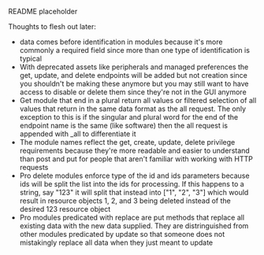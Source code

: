 README placeholder

Thoughts to flesh out later:
- data comes before identification in modules because it's more commonly a required field since more than one type of identification is typical
- With deprecated assets like peripherals and managed preferences the get, update, and delete endpoints will be added but not creation since you shouldn't be making these anymore but you may still want to have access to disable or delete them since they're not in the GUI anymore
- Get module that end in a plural return all values or filtered selection of all values that return in the same data format as the all request. The only exception to this is if the singular and plural word for the end of the endpoint name is the same (like software) then the all request is appended with _all to differentiate it
- The module names reflect the get, create, update, delete privilege requirements because they're more readable and easier to understand than post and put for people that aren't familiar with working with HTTP requests
- Pro delete modules enforce type of the id and ids parameters because ids will be split the list into the ids for processing. If this happens to a string, say "123" it will split that instead into ["1", "2", "3"] which would result in resource objects 1, 2, and 3 being deleted instead of the desired 123 resource object
- Pro modules predicated with replace are put methods that replace all existing data with the new data supplied. They are distringuished from other modules predicated by update so that someone does not mistakingly replace all data when they just meant to update